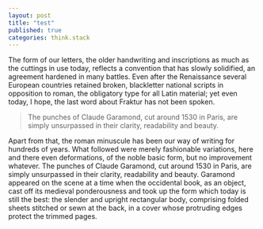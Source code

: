 ```yaml
---
layout: post
title: "test"
published: true
categories: think.stack
---
```


<article class="athelas pa4">
  <p class="f6 f4-ns lh-copy measure center">
    The form of our letters, the older handwriting and inscriptions as much as
    the cuttings in use today, reflects a convention that has slowly solidified,
    an agreement hardened in many battles. Even after the Renaissance several
    European countries retained broken, blackletter national scripts in opposition to roman, the obligatory type for all Latin material; yet even today, I hope, the last word about Fraktur has not been spoken.
  </p>
  <blockquote class="ph0 f4 f1-ns measure-narrow center">
    <p class="fw9 lh-copy lh-title-ns">The punches of Claude Garamond, cut around 1530 in Paris, are simply unsurpassed in their clarity, readability and beauty.
    </p>
  </blockquote>
  <p class="f6 f4-ns lh-copy measure center">
    Apart from that, the roman minuscule has been our way of writing for hundreds
    of years. What followed were merely fashionable variations, here and there even
    deformations, of the noble basic form, but no improvement whatever. The
    punches of Claude Garamond, cut around 1530 in Paris, are simply unsurpassed in
    their clarity, readability and beauty. Garamond appeared on the scene at a
    time when the occidental book, as an object, cast off its medieval
    ponderousness and took up the form which today is still the best: the slender
    and upright rectangular body, comprising folded sheets stitched or sewn at
    the back, in a cover whose protruding edges protect the trimmed pages.
  </p>

</article>

